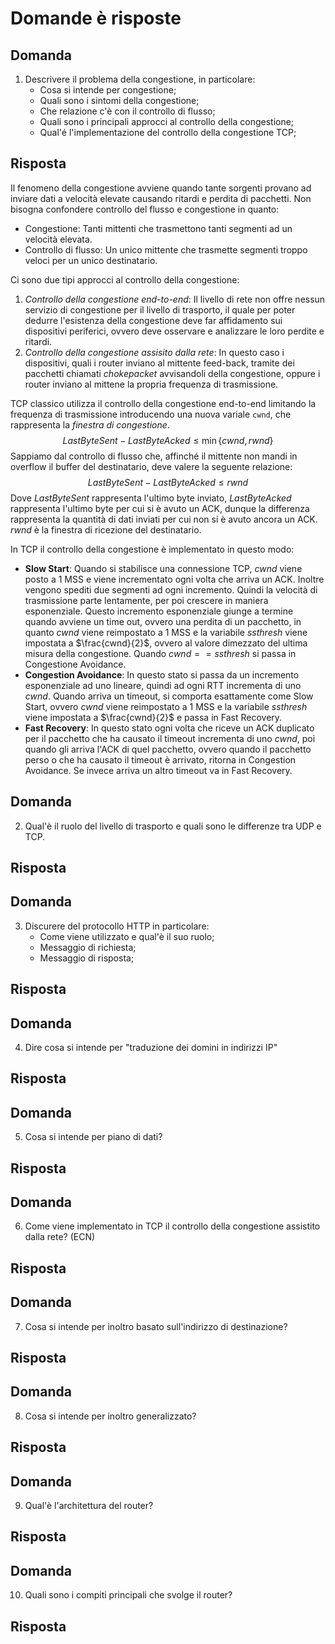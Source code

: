# Domande è risposte

## Domanda
1. Descrivere il problema della congestione, in particolare:
   - Cosa si intende per congestione;
   - Quali sono i sintomi della congestione;
   - Che relazione c'è con il controllo di flusso;
   - Quali sono i principali approcci al controllo della congestione;
   - Qual'é l'implementazione del controllo della congestione TCP;

## Risposta

Il fenomeno della congestione avviene quando tante sorgenti provano ad inviare dati a velocità elevate causando ritardi e perdita di pacchetti. Non bisogna confondere controllo del flusso e congestione in quanto:

- Congestione: Tanti mittenti che trasmettono tanti segmenti ad un velocità elevata.
- Controllo di flusso: Un unico mittente che trasmette segmenti troppo veloci per un unico destinatario.

Ci sono due tipi approcci al controllo della congestione:

1. *Controllo della congestione end-to-end*: Il livello di rete non offre nessun servizio di congestione per il livello di trasporto, il quale per poter dedurre l'esistenza della congestione deve far affidamento sui dispositivi periferici, ovvero deve osservare e analizzare le loro perdite e ritardi.
2. *Controllo della congestione assisito dalla rete*: In questo caso i dispositivi, quali i router inviano al mittente feed-back, tramite dei pacchetti chiamati *chokepacket* avvisandoli della congestione, oppure i router inviano al mittene la propria frequenza di trasmissione.

TCP classico utilizza il controllo della congestione end-to-end limitando la frequenza di trasmissione introducendo una nuova variale `cwnd`, che rappresenta la *finestra di congestione*.
$$LastByteSent - LastByteAcked \leq \min\{cwnd, rwnd\}$$
Sappiamo dal controllo di flusso che, affinché il mittente non mandi in overflow il buffer del destinatario, deve valere la seguente relazione:
$$LastByteSent - LastByteAcked \leq rwnd$$
Dove $LastByteSent$ rappresenta l'ultimo byte inviato, $LastByteAcked$ rappresenta l'ultimo byte per cui si è avuto un ACK, dunque la differenza rappresenta la quantità di dati inviati per cui non si è avuto ancora un ACK. $rwnd$ è la finestra di ricezione del destinatario.

In TCP il controllo della congestione è implementato in questo modo:

- **Slow Start**: Quando si stabilisce una connessione TCP, $cwnd$ viene posto a 1 MSS e viene incrementato ogni volta che arriva un ACK. Inoltre vengono spediti due segmenti ad ogni incremento. Quindi la velocità di trasmissione parte lentamente, per poi crescere in maniera esponenziale. Questo incremento esponenziale giunge a termine quando avviene un time out, ovvero una perdita di un pacchetto, in quanto $cwnd$ viene reimpostato a 1 MSS e la variabile $ssthresh$ viene impostata a $\frac{cwnd}{2}$, ovvero al valore dimezzato del ultima misura della congestione. Quando $cwnd == ssthresh$ si passa in Congestione Avoidance.
- **Congestion Avoidance**: In questo stato si passa da un incremento esponenziale ad uno lineare, quindi ad ogni RTT incrementa di uno $cwnd$. Quando arriva un timeout, si comporta esattamente come Slow Start, ovvero $cwnd$ viene reimpostato a 1 MSS e la variabile $ssthresh$ viene impostata a $\frac{cwnd}{2}$ e passa in Fast Recovery.
- **Fast Recovery**: In questo stato ogni volta che riceve un ACK duplicato per il pacchetto che ha causato il timeout incrementa di uno $cwnd$, poi quando gli arriva l'ACK di quel pacchetto, ovvero quando il pacchetto perso o che ha causato il timeout è arrivato, ritorna in Congestion Avoidance. Se invece arriva un altro timeout va in Fast Recovery.

## Domanda

2. Qual'è il ruolo del livello di trasporto e quali sono le differenze tra UDP e TCP.

## Risposta

## Domanda

3. Discurere del protocollo HTTP in particolare: 
   - Come viene utilizzato e qual'è il suo ruolo;
   - Messaggio di richiesta;
   - Messaggio di risposta;

## Risposta

## Domanda

4. Dire cosa si intende per "traduzione dei domini in indirizzi IP"

## Risposta

## Domanda

5. Cosa si intende per piano di dati?

## Risposta

## Domanda

6. Come viene implementato in TCP il controllo della congestione assistito dalla rete? (ECN)

## Risposta

## Domanda

7. Cosa si intende per inoltro basato sull'indirizzo di destinazione?

## Risposta

## Domanda

8. Cosa si intende per inoltro generalizzato?

## Risposta

## Domanda

9. Qual'è l'architettura del router?

## Risposta

## Domanda

10. Quali sono i compiti principali che svolge il router?

## Risposta
